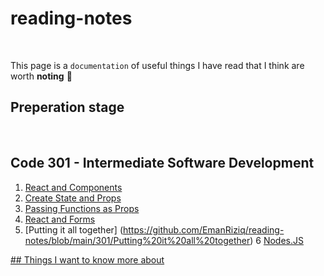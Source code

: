 # reading-notes
<br>

This page is a `documentation` of useful things I have read that I think are worth **noting**  	:floppy_disk:
<br>

## Preperation stage
<br>

## Code 301 - Intermediate Software Development
1. [React and Components](./301/React-Components.md)
2. [Create State and Props](./301/State-and-Props.md)
3. [Passing Functions as Props](./301/Passing%20Functions%20as%20Props.md)
4. [React and Forms](./301/ReactandForms.md)
5. [Putting it all together] (https://github.com/EmanRiziq/reading-notes/blob/main/301/Putting%20it%20all%20together)
6 [Nodes.JS](https://github.com/EmanRiziq/reading-notes/blob/main/301/NODE-JS.md)


 





[## Things I want to know more about](./Want2Know.md)
